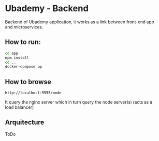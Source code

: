 # Ubademy - Backend

Backend of Ubademy application, it works as a link between front-end app and microservices.


## How to run:
```bash
cd app
npm install
cd ..
docker-compose up
```

## How to browse

```bash
http://localhost:5555/node 
```
It query the nginx server which in turn query the node server(s) (acts as a load balancer)

## Arquitecture

ToDo